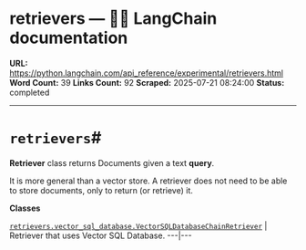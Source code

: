 # retrievers — 🦜🔗 LangChain  documentation

**URL:** https://python.langchain.com/api_reference/experimental/retrievers.html
**Word Count:** 39
**Links Count:** 92
**Scraped:** 2025-07-21 08:24:00
**Status:** completed

---

# `retrievers`\#

**Retriever** class returns Documents given a text **query**.

It is more general than a vector store. A retriever does not need to be able to store documents, only to return \(or retrieve\) it.

**Classes**

[`retrievers.vector_sql_database.VectorSQLDatabaseChainRetriever`](https://python.langchain.com/api_reference/experimental/retrievers/langchain_experimental.retrievers.vector_sql_database.VectorSQLDatabaseChainRetriever.html#langchain_experimental.retrievers.vector_sql_database.VectorSQLDatabaseChainRetriever "langchain_experimental.retrievers.vector_sql_database.VectorSQLDatabaseChainRetriever") | Retriever that uses Vector SQL Database.   ---|---